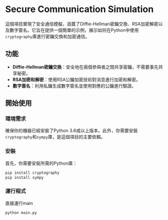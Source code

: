 # Secure Communication Simulation

這個項目實現了安全通信模擬，涵蓋了Diffie-Hellman密鑰交換、RSA加密解密以及數字簽名。它旨在提供一個簡單的示例，展示如何在Python中使用`cryptography`庫進行密鑰交換和加密通信。

## 功能

- **Diffie-Hellman密鑰交換**：安全地在兩個參與者之間共享密鑰，不需要事先共享秘密。
- **RSA加密和解密**：使用RSA公鑰加密技術對消息進行加密和解密。
- **數字簽名**：利用私鑰生成數字簽名並使用對應的公鑰進行驗證。

## 開始使用

### 環境需求

確保你的機器已經安裝了Python 3.6或以上版本。此外，你需要安裝`cryptography`和`sympy`庫，是這個項目的主要依賴。

### 安裝

首先，你需要安裝所需的Python庫：

```bash
pip install cryptography
pip install sympy
```
### 運行程式

直接運行main

```bash
python main.py
```